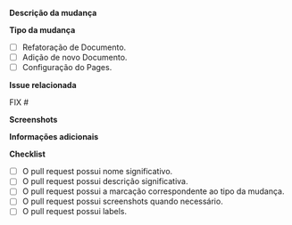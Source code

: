 **Descrição da mudança**  
<!-- Descreva de forma clara e concisa sobre a mudança feita. -->

**Tipo da mudança**  
<!-- Marque o checkbox correspondente a mudança. -->
- [ ] Refatoração de Documento.
- [ ] Adição de novo Documento.
- [ ] Configuração do Pages.

**Issue relacionada**  
<!-- Adicionar FIX com as issues relacionadas ao abrir o PR. Ex.: Fix #15 -->
FIX #

**Screenshots**  
<!-- Se aplicável, adicione imagens da tela para ajudar a explicar a mudança feita. -->

**Informações adicionais**  
<!-- Comente outra informação relevante sobre o seu problema aqui. -->

**Checklist**  
- [ ] O pull request possui nome significativo.
- [ ] O pull request possui descrição significativa.
- [ ] O pull request possui a marcação correspondente ao tipo da mudança.
- [ ] O pull request possui screenshots quando necessário.
- [ ] O pull request possui labels.
